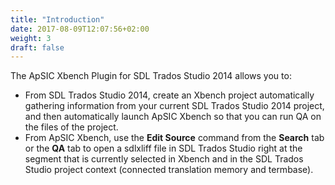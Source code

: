 ```yaml
---
title: "Introduction"
date: 2017-08-09T12:07:56+02:00
weight: 3
draft: false
---
```


The ApSIC Xbench Plugin for SDL Trados Studio 2014 allows you to:

*	From SDL Trados Studio 2014, create an Xbench project 
	automatically gathering information from your current SDL Trados
	Studio 2014 project, and then automatically launch ApSIC Xbench so
	that you can run QA on the files of the project.
*	From ApSIC Xbench, use the **Edit Source** command from the
	**Search** tab or the **QA** tab to open a sdlxliff file in SDL Trados Studio
	right at the segment that is currently selected in Xbench and in the
	SDL Trados Studio project context (connected translation memory
	and termbase).
